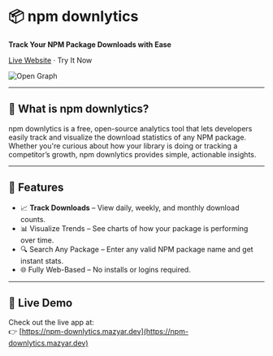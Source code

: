 # 📦 npm downlytics

**Track Your NPM Package Downloads with Ease**

[Live Website](https://npm-downlytics.mazyar.dev) · Try It Now

![Open Graph](https://npm-downlytics.mazyar.dev/opengraph-image.png)

---

## 🧠 What is npm downlytics?

npm downlytics is a free, open-source analytics tool that lets developers easily track and visualize the download statistics of any NPM package. Whether you're curious about how your library is doing or tracking a competitor’s growth, npm downlytics provides simple, actionable insights.

---

## 🚀 Features

- 📈 **Track Downloads** – View daily, weekly, and monthly download counts.
- 📊 Visualize Trends – See charts of how your package is performing over time.
- 🔍 Search Any Package – Enter any valid NPM package name and get instant stats.
- 🌐 Fully Web-Based – No installs or logins required.

---

## 🔗 Live Demo

Check out the live app at:  
👉 [https://npm-downlytics.mazyar.dev](https://npm-downlytics.mazyar.dev)
